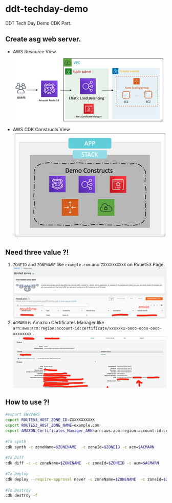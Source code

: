 # ddt-techday-demo
DDT Tech Day Demo CDK Part.

## Create asg web server.
- AWS Resource View
![](./image/asg-aws-resource.png)
- AWS CDK Constructs View
![](./image/asg-constructs.png)

## Need three value ?!
1. `ZONEID` and `ZONENAME`  like `example.com` and `ZXXXXXXXXXX`  on Rouet53 Page.
![](./image/ddt-tech-r53-1.png)
2. `ACMARN` is Amazon Certificates Manager like
    `arn:aws:acm:region:account-id:certificate/xxxxxxx-oooo-oooo-oooo-xxxxxxxx` .
![](./image/ddt-tech-acm-1.png)

## How to use ?!
```bash
#export ENVVARS 
export ROUTE53_HOST_ZONE_ID=ZXXXXXXXXXX
export ROUTE53_HOST_ZONE_NAME=example.com
export AMAZON_Certificates_Manager_ARN=arn:aws:acm:region:account-id:certificate/xxxxxxx-oooo-oooo-oooo-xxxxxxxx

#To synth 
cdk synth -c zoneName=$ZONENAME  -c zoneId=$ZONEID -c acm=$ACMARN

#To Diff
cdk diff -c -c zoneName=$ZONENAME  -c zoneId=$ZONEID -c acm=$ACMARN

#To Deploy
cdk deploy --require-approval never -c zoneName=$ZONENAME  -c zoneId=$ZONEID -c acm=$ACMARN 

#To Destroy
cdk destroy -f
```